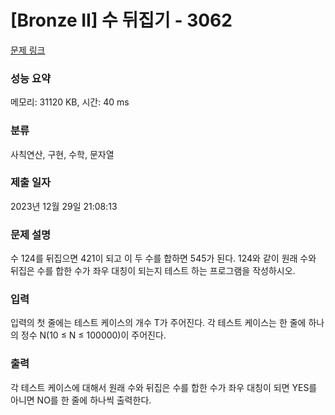 # [Bronze II] 수 뒤집기 - 3062 

[문제 링크](https://www.acmicpc.net/problem/3062) 

### 성능 요약

메모리: 31120 KB, 시간: 40 ms

### 분류

사칙연산, 구현, 수학, 문자열

### 제출 일자

2023년 12월 29일 21:08:13

### 문제 설명

<p>수 124를 뒤집으면 421이 되고 이 두 수를 합하면 545가 된다. 124와 같이 원래 수와 뒤집은 수를 합한 수가 좌우 대칭이 되는지 테스트 하는 프로그램을 작성하시오.</p>

### 입력 

 <p>입력의 첫 줄에는 테스트 케이스의 개수 T가 주어진다. 각 테스트 케이스는 한 줄에 하나의 정수 N(10 ≤ N ≤ 100000)이 주어진다.</p>

### 출력 

 <p>각 테스트 케이스에 대해서 원래 수와 뒤집은 수를 합한 수가 좌우 대칭이 되면 YES를 아니면 NO를 한 줄에 하나씩 출력한다.</p>

